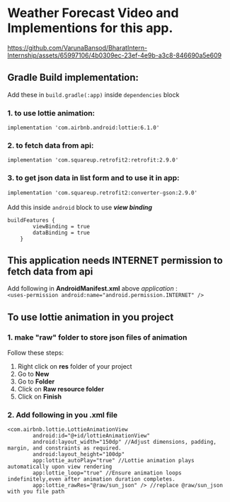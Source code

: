 # Weather Forecast Video and Implementions for this app.
https://github.com/VarunaBansod/BharatIntern-Internship/assets/65997106/4b0309ec-23ef-4e9b-a3c8-846690a5e609

## Gradle Build implementation:
Add these in `build.gradle(:app)` inside `dependencies` block
### 1. to use lottie animation:  
` implementation 'com.airbnb.android:lottie:6.1.0' `
### 2. to fetch data from api:
` implementation 'com.squareup.retrofit2:retrofit:2.9.0' `
### 3. to get json data in list form and to use it in app:
` implementation 'com.squareup.retrofit2:converter-gson:2.9.0' `
</br> </br>
Add this inside `android` block to use **_view binding_**
```
buildFeatures {
        viewBinding = true
        dataBinding = true
    }
```
## This application needs INTERNET permission to fetch data from api 
Add following in **AndroidManifest.xml** above *application* : </br>
` <uses-permission android:name="android.permission.INTERNET" /> `

## To use lottie animation in you project
### 1. make "raw" folder to store json files of animation
Follow these steps:<br>
1. Right click on **res** folder of your project
2. Go to **New**
3. Go to **Folder**
4. Click on **Raw resource folder**
5. Click on **Finish**
### 2. Add following in you **.xml** file
```
<com.airbnb.lottie.LottieAnimationView
        android:id="@+id/lottieAnimationView"
        android:layout_width="150dp" //Adjust dimensions, padding, margin, and constraints as required.
        android:layout_height="100dp"
        app:lottie_autoPlay="true" //Lottie animation plays automatically upon view rendering
        app:lottie_loop="true" //Ensure animation loops indefinitely,even after animation duration completes.
        app:lottie_rawRes="@raw/sun_json" /> //replace @raw/sun_json with you file path
```






